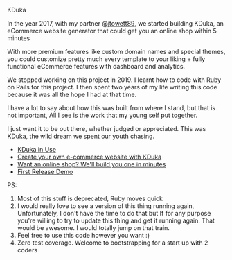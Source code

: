 KDuka

In the year 2017, with my partner [@jtowett89](https://github.com/jtowett89), we started building KDuka, an eCommerce website generator that could get you an online shop within 5 minutes

With more premium features like custom domain names and special themes, you could customize pretty much every template to your liking + fully functional eCommerce features with dashboard and analytics.

We stopped working on this project in 2019. I learnt how to code with Ruby on Rails for this project. I then spent two years of my life writing this code because it was all the hope I had at that time.

I have a lot to say about how this was built from where I stand, but that is not important, All I see is the work that my young self put together.

I just want it to be out there, whether judged or appreciated. This was KDuka, the wild dream we spent our youth chasing.


- [KDuka in Use](https://www.youtube.com/watch?v=qbWKvLW2OG4)
- [Create your own e-commerce website with KDuka](https://nation.africa/kenya/life-and-style/mynetwork/create-your-own-e-commerce-website-with-kduka-99470)
- [Want an online shop? We'll build you one in minutes](https://www.standardmedia.co.ke/article/2001321358/want-an-online-shop-well-build-you-one-in-minutes)
- [First Release Demo](https://www.youtube.com/watch?v=OUp7k_rp6t0)

PS:
1. Most of this stuff is deprecated, Ruby moves quick
2. I would really love to see a version of this thing running again, Unfortunately, I don't have the time to do that but If for any purpose you're willing to try to update this thing and get it running again. That would be awesome. I would totally jump on that train.
3. Feel free to use this code however you want :)
4. Zero test coverage. Welcome to bootstrapping for a start up with 2 coders

